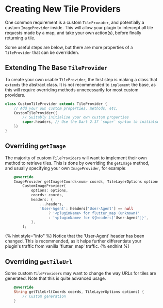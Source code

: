 # Creating New Tile Providers

One common requirement is a custom `TileProvider`, and potentially a custom `ImageProvider` inside. This will allow your plugin to intercept all tile requests made by a map, and take your own action(s), before finally returning a tile.

Some useful steps are below, but there are more properties of a `TileProvider` that can be overridden.

## Extending The Base `TileProvider`

To create your own usable `TileProvider`, the first step is making a class that `extends` the abstract class. It is not recommended to `implement` the base, as this will require overriding methods unnecessarily for most custom providers.

```dart
class CustomTileProvider extends TileProvider {
    // Add your own custom properties, methods, etc.
    CustomTileProvider({
        // Suitably initialise your own custom properties
        super.headers, // Use the Dart 2.17 `super` syntax to initialse the base's header `Map`
    })
}
```

## Overriding `getImage`

The majority of custom `TileProviders` will want to implement their own method to retrieve tiles. This is done by overriding the `getImage` method, and usually specifying your own `ImageProvider`, for example:

```dart
    @override
    ImageProvider getImage(Coords<num> coords, TileLayerOptions options) =>
        CustomImageProvider(
            options: options,
            coords: coords,
            headers: {
                ...headers,
                'User-Agent': headers['User-Agent'] == null
                    ? '<pluginName> for flutter_map (unknown)'
                    : '<pluginName> for ${headers['User-Agent']}',
            },
        );
```

{% hint style="info" %}
Notice that the 'User-Agent' header has been changed. This is recommended, as it helps further differentiate your plugin's traffic from vanilla 'flutter\_map' traffic.
{% endhint %}

## Overriding `getTileUrl`

Some custom `TileProviders` may want to change the way URLs for tiles are generated. Note that this is quite advanced usage.

```dart
    @override
    String getTileUrl(Coords coords, TileLayerOptions options) {
        // Custom generation
    }
```
